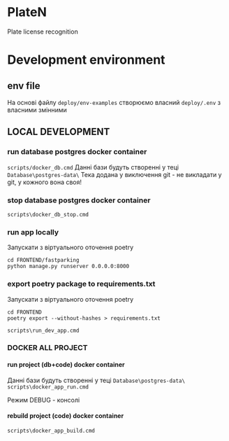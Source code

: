 # PlateN
Plate license recognition

# Development environment

## env file
На основі файлу `deploy/env-examples` створюємо власний  `deploy/.env` з власними змінними


## LOCAL DEVELOPMENT

### run database postgres docker container
`scripts/docker_db.cmd`
Данні бази будуть створенні у теці `Database\postgres-data\`
Тека додана у виключення git - не викладати у git, у кожного вона своя!

### stop database postgres docker container
`scripts\docker_db_stop.cmd`

### run app locally
Запускати з віртуального оточення poetry
```
cd FRONTEND/fastparking
python manage.py runserver 0.0.0.0:8000
```
### export poetry package to requirements.txt
Запускати з віртуального оточення poetry
```
cd FRONTEND
poetry export --without-hashes > requirements.txt
```
`scripts\run_dev_app.cmd`

### DOCKER ALL PROJECT

#### run project (db+code) docker container
Данні бази будуть створенні у теці `Database\postgres-data\`
`scripts\docker_app_run.cmd`

Режим DEBUG - консолі 

#### rebuild project (code) docker container
`scripts\docker_app_build.cmd`
